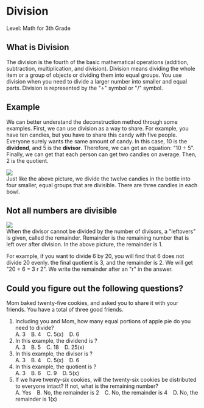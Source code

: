 
# **Division** ##
Level: Math for 3th Grade   

## **What is Division** ##  
The division is the fourth of the basic mathematical operations (addition, subtraction, multiplication, and division). Division means dividing the whole item or a group of objects or dividing them into equal groups. You use division when you need to divide a larger number into smaller and equal parts. Division is represented by the "÷" symbol or "/" symbol.

## **Example** ##
We can better understand the deconstruction method through some examples. First, we can use division as a way to share. For example, you have ten candies, but you have to share this candy with five people. Everyone surely wants the same amount of candy. In this case, 10 is the **dividend**, and 5 is the **divisor**. Therefore, we can get an equation: "10 ÷ 5". Finally, we can get that each person can get two candies on average. Then, 2 is the quotient.

![](https://live.staticflickr.com/65535/52490839903_eaec7a81f2_k.jpg)  
Just like the above picture, we divide the twelve candies in the bottle into four smaller, equal groups that are divisible. There are three candies in each bowl.

## **Not all numbers are divisible** #
![](https://live.staticflickr.com/65535/52490567014_7759518b0b_c.jpg)  
When the divisor cannot be divided by the number of divisors, a "leftovers" is given, called the remainder. Remainder is the remaining number that is left over after division. In the above picture, the remainder is 1.  

For example, if you want to divide 6 by 20, you will find that 6 does not divide 20 evenly. the final quotient is 3, and the remainder is 2. We will get "20 ÷ 6 = 3 r 2". We write the remainder after an "r" in the answer.

## **Could you figure out the following questions?** ##  
Mom baked twenty-five cookies, and asked you to share it with your friends. You have a total of three good friends.  
1. Including you and Mom, how many equal portions of apple pie do you need to divide?  
A. 3 &ensp; B. 4 &ensp; C. 5(x) &ensp; D. 6
2. In this example, the dividend is ?  
A. 3 &ensp; B. 5 &ensp; C. 18 &ensp; D. 25(x)
3. In this example, the divisor is ?  
A. 3 &ensp; B. 4 &ensp; C. 5(x) &ensp; D. 6
4. In this example, the quotient is ?  
A. 3 &ensp; B. 6 &ensp; C. 9 &ensp; D. 5(x)
5. If we have twenty-six cookies, will the twenty-six cookies be distributed to everyone intact? If not, what is the remaining number?  
A. Yes &ensp; B. No, the remainder is 2 &ensp; C. No, the remainder is 4 &ensp; D. No, the remainder is 1(x)
